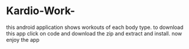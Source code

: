 # Kardio-Work-
this android application shows workouts of each body type.
to download this app click on code and download the zip and extract and install.
now enjoy the app
